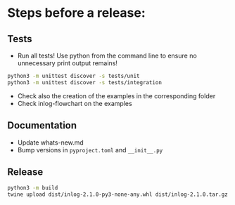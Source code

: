 # Steps before a release:

## Tests
- Run all tests! Use python from the command line to ensure no unnecessary print output remains!
```bash
python3 -m unittest discover -s tests/unit
python3 -m unittest discover -s tests/integration
```

- Check also the creation of the examples in the corresponding folder
- Check inlog-flowchart on the examples

## Documentation
- Update whats-new.md
- Bump versions in `pyproject.toml` and `__init__.py`

## Release
```bash
python3 -m build
twine upload dist/inlog-2.1.0-py3-none-any.whl dist/inlog-2.1.0.tar.gz
```